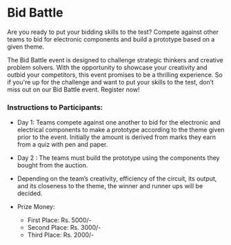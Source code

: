 # Bid Battle

Are you ready to put your bidding skills to the test? Compete against other teams to bid for electronic components and build a prototype based on a given theme.  

The Bid Battle event is designed to challenge strategic thinkers and creative problem solvers. With the opportunity to showcase your creativity and outbid your competitors, this event promises to be a thrilling experience. So if you're up for the challenge and want to put your skills to the test, don’t miss out on our Bid Battle event. Register now! 

### Instructions to Participants:

* Day 1: Teams compete against one another to bid for the electronic and electrical components to make a prototype according to the theme given prior to the event. Initially the amount is derived from marks they earn from a quiz with pen and paper. 
* Day 2 : The teams must build the prototype using the components they bought from the auction. 
* Depending on the team’s creativity, efficiency of the circuit, its output, and its closeness to the theme, the winner and runner ups will be decided. 
 
* Prize Money:
    * First Place: Rs. 5000/-
    * Second Place: Rs. 3000/-
    * Third Place: Rs. 2000/-